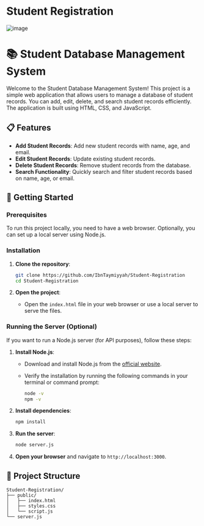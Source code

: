 # Student Registration

![image](https://github.com/user-attachments/assets/7c3d37e1-6009-48cf-ace5-1b77cf905e85)


# 📚 Student Database Management System

Welcome to the Student Database Management System! This project is a simple web application that allows users to manage a database of student records. You can add, edit, delete, and search student records efficiently. The application is built using HTML, CSS, and JavaScript.

## 📋 Features

- **Add Student Records**: Add new student records with name, age, and email.
- **Edit Student Records**: Update existing student records.
- **Delete Student Records**: Remove student records from the database.
- **Search Functionality**: Quickly search and filter student records based on name, age, or email.

## 🚀 Getting Started

### Prerequisites

To run this project locally, you need to have a web browser. Optionally, you can set up a local server using Node.js.

### Installation

1. **Clone the repository**:
    ```bash
    git clone https://github.com/IbnTaymiyyah/Student-Registration
    cd Student-Registration
    ```

2. **Open the project**:
    - Open the `index.html` file in your web browser or use a local server to serve the files.

### Running the Server (Optional)

If you want to run a Node.js server (for API purposes), follow these steps:

1. **Install Node.js**:

    - Download and install Node.js from the [official website](https://nodejs.org/).

    - Verify the installation by running the following commands in your terminal or command prompt:
      ```bash
      node -v
      npm -v
      ```

2. **Install dependencies**:
    ```bash
    npm install
    ```

3. **Run the server**:
    ```bash
    node server.js
    ```

4. **Open your browser** and navigate to `http://localhost:3000`.

## 📁 Project Structure

```plaintext
Student-Registration/
├── public/
│   ├── index.html
│   ├── styles.css
│   └── script.js
└── server.js

